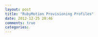 ```yaml
---
layout: post
title: "RubyMotion Provisioning Profiles"
date: 2012-12-25 20:46
comments: true
categories: 
---
```

